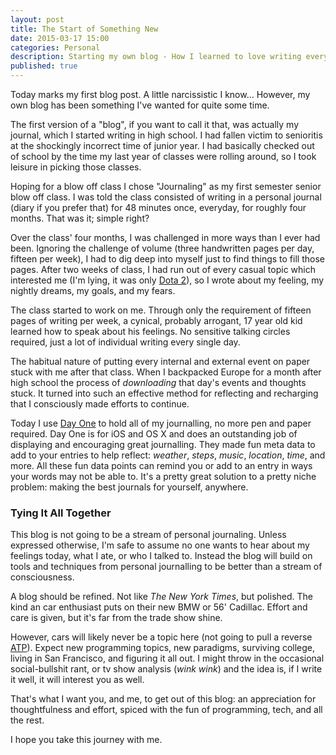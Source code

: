 ```yaml
---
layout: post
title: The Start of Something New
date: 2015-03-17 15:00
categories: Personal
description: Starting my own blog - How I learned to love writing everyday
published: true
---
```


Today marks my first blog post. A little narcissistic I know... However, my own blog has been something I've wanted for quite some time.

The first version of a "blog", if you want to call it that, was actually my journal, which I started writing in high school. I had fallen victim to senioritis at the shockingly incorrect time of junior year. I had basically checked out of school by the time my last year of classes were rolling around, so I took leisure in picking those classes.

Hoping for a blow off class I chose "Journaling" as my first semester senior blow off class. I was told the class consisted of writing in a personal journal (diary if you prefer that) for 48 minutes once, everyday, for roughly four months. That was it; simple right?

Over the class' four months, I was challenged in more ways than I ever had been. Ignoring the challenge of volume (three handwritten pages per day, fifteen per week), I had to dig deep into myself just to find things to fill those pages. After two weeks of class, I had run out of every casual topic which interested me (I'm lying, it was only [Dota 2](http://blog.dota2.com)), so I wrote about my feeling, my nightly dreams, my goals, and my fears.

The class started to work on me. Through only the requirement of fifteen pages of writing per week, a cynical, probably arrogant, 17 year old kid learned how to speak about his feelings. No sensitive talking circles required, just a lot of individual writing every single day.

The habitual nature of putting every internal and external event on paper stuck with me after that class. When I backpacked Europe for a month after high school the process of *downloading* that day's events and thoughts stuck. It turned into such an effective method for reflecting and recharging that I consciously made efforts to continue. 

Today I use [Day One](http://dayoneapp.com) to hold all of my journalling, no more pen and paper required. Day One is for iOS and  OS X and does an outstanding job of displaying and encouraging great journalling. They made fun meta data to add to your entries to help reflect: *weather*, *steps*, *music*, *location*, *time*, and more. All these fun data points can remind you or add to an entry in ways your words may not be able to. It's a pretty great solution to a pretty niche problem: making the best journals for yourself, anywhere.

### Tying It All Together

This blog is not going to be a stream of personal journaling. Unless expressed otherwise, I'm safe to assume no one wants to hear about my feelings today, what I ate, or who I talked to. Instead the blog will build on tools and techniques from personal journalling to be better than a stream of consciousness.

A blog should be refined. Not like *The New York Times*, but polished. The kind an car enthusiast puts on their new BMW or 56' Cadillac. Effort and care is given, but it's far from the trade show shine.

However, cars will likely never be a topic here (not going to pull a reverse [ATP](http://neutral.fm)). Expect new programming topics, new paradigms, surviving college, living in San Francisco, and figuring it all out. I might throw in the occasional social-bullshit rant, or tv show analysis (*wink wink*) and the idea is, if I write it well, it will interest you as well.

That's what I want you, and me, to get out of this blog: an appreciation for thoughtfulness and effort, spiced with the fun of programming, tech, and all the rest.

I hope you take this journey with me.

